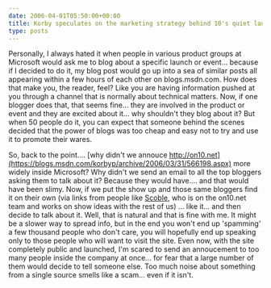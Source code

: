 ```yaml
---
date: 2006-04-01T05:50:00+00:00
title: Korby speculates on the marketing strategy behind 10's quiet launch
type: posts
---
```

Personally, I always hated it when people in various product groups at Microsoft would ask me to blog about a specific launch or event... because if I decided to do it, my blog post would go up into a sea of similar posts all appearing within a few hours of each other on blogs.msdn.com. How does that make you, the reader, feel? Like you are having information pushed at you through a channel that is normally about technical matters. Now, if one blogger does that, that seems fine... they are involved in the product or event and they are excited about it... why shouldn't they blog about it? But when 50 people do it, you can expect that someone behind the scenes decided that the power of blogs was too cheap and easy not to try and use it to promote their wares.

So, back to the point.... [why didn't we annouce <a href="http://on10.net">http://on10.net](https://blogs.msdn.com/korbyp/archive/2006/03/31/566198.aspx) more widely inside Microsoft</a>? Why didn't we send an email to all the top bloggers asking them to talk about it? Because they would have.... and that would have been slimy. Now, if we put the show up and those same bloggers find it on their own (via links from people like [Scoble](https://scobleizer.wordpress.com/2006/03/12/more-hype-than-an-origami-yeah-thats-on10net/), who is on the on10.net team and works on show ideas with the rest of us) ... like it... and then decide to talk about it. Well, that is natural and that is fine with me. It might be a slower way to spread info, but in the end you won't end up 'spamming' a few thousand people who don't care, you will hopefully end up speaking only to those people who will want to visit the site. Even now, with the site completely public and launched, I'm scared to send an annoucement to too many people inside the company at once... for fear that a large number of them would decide to tell someone else. Too much noise about something from a single source smells like a scam... even if it isn't.
